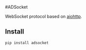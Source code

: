 #ADSocket

WebSocket protocol based on [aiohttp](https://github.com/aio-libs/aiohttp).

## Install

``` bash
pip install adsocket
